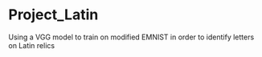 # Project_Latin
Using a VGG model to train on modified EMNIST in order to identify letters on Latin relics
